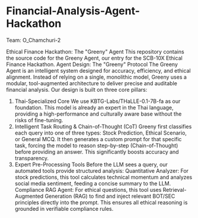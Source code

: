 # Financial-Analysis-Agent-Hackathon
Team: O_Chamchuri-2

Ethical Finance Hackathon: The "Greeny" Agent
This repository contains the source code for the Greeny Agent, our entry for the SCB-10X Ethical Finance Hackathon.
Agent Design: The "Greeny" Protocol
The Greeny Agent is an intelligent system designed for accuracy, efficiency, and ethical alignment. Instead of relying on a single, monolithic model, Greeny uses a modular, tool-augmented architecture to deliver precise and auditable financial analysis.
Our design is built on three core pillars:
1. Thai-Specialized Core
We use KBTG-Labs/THaLLE-0.1-7B-fa as our foundation. This model is already an expert in the Thai language, providing a high-performance and culturally aware base without the risks of fine-tuning.
2. Intelligent Task Routing & Chain-of-Thought (CoT)
Greeny first classifies each query into one of three types: Stock Prediction, Ethical Scenario, or General MCQ. It then generates a custom prompt for that specific task, forcing the model to reason step-by-step (Chain-of-Thought) before providing an answer. This significantly boosts accuracy and transparency.
3. Expert Pre-Processing Tools
Before the LLM sees a query, our automated tools provide structured analysis:
Quantitative Analyzer: For stock predictions, this tool calculates technical momentum and analyzes social media sentiment, feeding a concise summary to the LLM.
Compliance RAG Agent: For ethical questions, this tool uses Retrieval-Augmented Generation (RAG) to find and inject relevant BOT/SEC principles directly into the prompt. This ensures all ethical reasoning is grounded in verifiable compliance rules.
